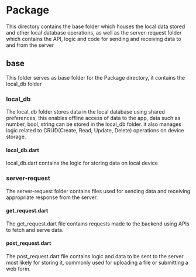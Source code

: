 # Package
This directory contains the base folder which houses the local data stored and other local database operations,  as well as the server-request folder which contains the API, logic and code for sending and receiving data to and from the server
## base
This folder serves as base folder for the Package directory, it contains the local_db folder
### local_db
The local_db folder stores data in the local database using shared preferences,
this enables offline access of data to the app,
data such as number, bool, string can be stored in the local_db folder.
it also manages logic related to CRUD(Create, Read, Update, Delete) operations on device storage.
#### local_db.dart
local_db.dart contains the logic for storing data on local device
### server-request
The server-request folder contains files used for sending data and receiving appropriate
response from the server.
#### get_request.dart
The get_request.dart file contains requests made to the backend
using APIs to fetch and serve data.
#### post_request.dart
The post_request.dart file contains logic and data to be sent to the server most likely for storing it, commonly used for uploading a file or submitting a web form.

